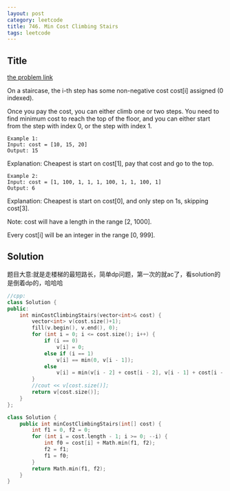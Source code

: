 ```yaml
---
layout: post
category: leetcode
title: 746. Min Cost Climbing Stairs
tags: leetcode
---
```

## Title
[the problem link](https://leetcode.com/problems/min-cost-climbing-stairs/description/)

On a staircase, the i-th step has some non-negative cost cost[i] assigned (0 indexed).

Once you pay the cost, you can either climb one or two steps. You need to find minimum cost to reach the top of the floor, and you can either start from the step with index 0, or the step with index 1.

	Example 1:
	Input: cost = [10, 15, 20]
	Output: 15

Explanation: Cheapest is start on cost[1], pay that cost and go to the top.

	Example 2:
	Input: cost = [1, 100, 1, 1, 1, 100, 1, 1, 100, 1]
	Output: 6

Explanation: Cheapest is start on cost[0], and only step on 1s, skipping cost[3].

Note:
cost will have a length in the range [2, 1000].

Every cost[i] will be an integer in the range [0, 999].

## Solution
题目大意:就是走楼梯的最短路长，简单dp问题，第一次的就ac了，看solution的是倒着dp的，哈哈哈

```c++
//cpp:
class Solution {
public:
	int minCostClimbingStairs(vector<int>& cost) {
		vector<int> v(cost.size()+1);
		fill(v.begin(), v.end(), 0);
		for (int i = 0; i <= cost.size(); i++) {
			if (i == 0)
				v[i] = 0;
			else if (i == 1)
				v[i] == min(0, v[i - 1]);
			else
				v[i] = min(v[i - 2] + cost[i - 2], v[i - 1] + cost[i - 1]);
		}
		//cout << v[cost.size()];
		return v[cost.size()];
	}
};
```

```c++
class Solution {
    public int minCostClimbingStairs(int[] cost) {
        int f1 = 0, f2 = 0;
        for (int i = cost.length - 1; i >= 0; --i) {
            int f0 = cost[i] + Math.min(f1, f2);
            f2 = f1;
            f1 = f0;
        }
        return Math.min(f1, f2);
    }
}
```